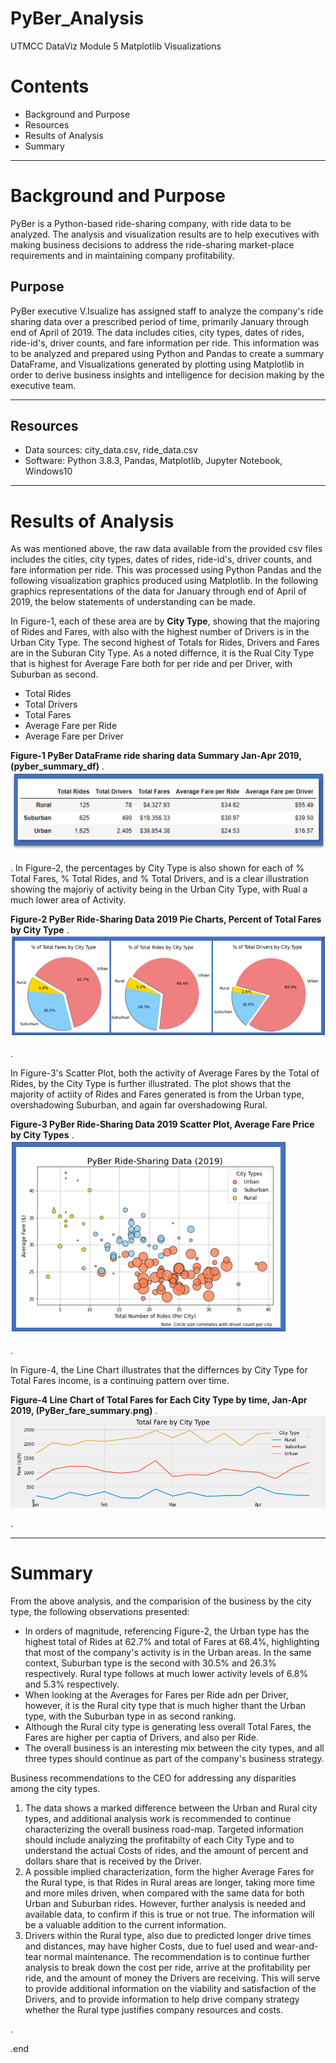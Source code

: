# PyBer_Analysis
UTMCC DataViz Module 5 Matplotlib Visualizations

# Contents
  * Background and Purpose
  * Resources
  * Results of Analysis
  * Summary 

---

# Background and Purpose
PyBer is a Python-based ride-sharing company, with ride data to be analyzed. The analysis and visualization results are to help executives with making business decisions to address the ride-sharing market-place requirements and in maintaining company profitability. 


## Purpose
PyBer executive V.Isualize has assigned staff to analyze the company's ride sharing data over a prescribed period of time, primarily January through end of April of 2019. The data includes cities, city types, dates of rides, ride-id's, driver counts, and fare information per ride. This information was to be analyzed and prepared using Python and Pandas to create a summary DataFrame, and Visualizations generated by plotting using Matplotlib in order to derive business insights and intelligence for decision making by the executive team.


---
## Resources
  - Data sources: city_data.csv, ride_data.csv 
  - Software: Python 3.8.3, Pandas, Matplotlib, Jupyter Notebook, Windows10


---


# Results of Analysis

As was mentioned above, the raw data available from the provided csv files includes the cities, city types, dates of rides, ride-id's, driver counts, and fare information per ride. This was processed using Python Pandas and the following visualization graphics produced using Matplotlib. In the following graphics representations of the data for January through end of April of 2019, the below statements of understanding can be made.

In Figure-1, each of these area are by **City Type**, showing that the majoring of Rides and Fares, with also with the highest number of Drivers is in the Urban City Type. The second highest of Totals for Rides, Drivers and Fares are in the Suburan City Type. As a noted differnce, it is the Rual City Type that is highest for Average Fare both for per ride and per Driver, with Suburban as second.     
  - Total Rides 
  - Total Drivers  
  - Total Fares  
  - Average Fare per Ride  
  - Average Fare per Driver

**Figure-1 PyBer DataFrame ride sharing data Summary Jan-Apr 2019, (pyber_summary_df)**  .  
  ![pyber_summary_df_Table.png](https://github.com/larrydodson/PyBer_Analysis/blob/master/Resources/pyber_summary_df_Table.png)


.
In Figure-2, the percentages by City Type is also shown for each of % Total Fares, % Total Rides, and % Total Drivers, and is a clear illustration showing the majoriy of activity being in the Urban City Type, with Rual a much lower area of Activity. 


**Figure-2 PyBer Ride-Sharing Data 2019 Pie Charts, Percent of Total Fares by City Type**   .     
  ![PyBer__DataByFare_Pies.png](https://github.com/larrydodson/PyBer_Analysis/blob/master/analysis/PyBer__DataByFare_Pies.png)



.

In Figure-3's Scatter Plot, both the activity of Average Fares by the Total of Rides, by the City Type is further illustrated. The plot shows that the majority of actiity of Rides and Fares generated is from the Urban type, overshadowing Suburban, and again far overshadowing Rural.   

**Figure-3 PyBer Ride-Sharing Data 2019 Scatter Plot, Average Fare Price by City Types**    .  
  ![PyBer__Data_Scatter.png](https://github.com/larrydodson/PyBer_Analysis/blob/master/analysis/PyBer__Data_Scatter.png)





.


In Figure-4, the Line Chart illustrates that the differnces by City Type for Total Fares income, is a continuing pattern over time. 

**Figure-4 Line Chart of Total Fares for Each City Type by time, Jan-Apr 2019, (PyBer_fare_summary.png)**   .   
  ![PyBer_fare_summary.png](https://github.com/larrydodson/PyBer_Analysis/blob/master/analysis/PyBer_fare_summary.png)



.

--- 

# Summary

From the above analysis, and the comparision of the business by the city type, the following observations presented:
 * In orders of magnitude, referencing Figure-2, the Urban type has the highest total of Rides at 62.7% and total of Fares at 68.4%, highlighting that most of the company's activity is in the Urban areas. In the same context, Suburban type is the second with 30.5% and 26.3% respectively. Rural type follows at much lower activity levels of 6.8% and 5.3% respectively. 
 * When looking at the Averages for Fares per Ride adn per Driver, however, it is the Rural city type that is much higher thant the Urban type, with the Suburban type in as second ranking. 
 * Although the Rural city type is generating less overall Total Fares, the Fares are higher per captia of Drivers, and also per Ride. 
 * The overall business is an interesting mix between the city types, and all three types should continue as part of the company's business strategy. 

Business recommendations to the CEO for addressing any disparities among the city types.
  1. The data shows a marked difference between the Urban and Rural city types, and additional analysis work is recommended to continue characterizing the overall business road-map. Targeted information should include analyzing the profitabilty of each City Type and to understand the actual Costs of rides, and the amount of percent and dollars share that is received by the Driver. 
  2. A possible implied characterization, form the higher Average Fares for the Rural type, is that Rides in Rural areas are longer, taking more time and more miles driven, when compared with the same data for both Urban and Suburban rides. However, further analysis is needed and available data, to confirm if this is true or not true. The information will be a valuable addition to the current information. 
  3. Drivers within the Rural type, also due to predicted longer drive times and distances, may have higher Costs, due to fuel used and wear-and-tear normal maintenance. The recommendation is to continue further analysis to break down the cost per ride, arrive at the profitability per ride, and the amount of money the Drivers are receiving. This will serve to provide additional information on the viability and satisfaction of the Drivers, and to provide information to help drive company strategy whether the Rural type justifies company resources and costs. 
  
.

.end
